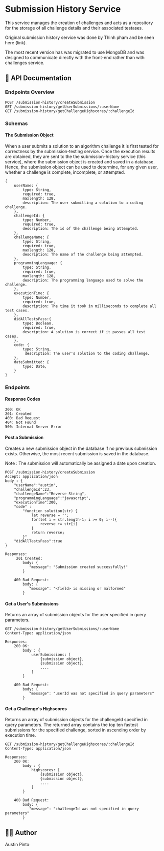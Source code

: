 # Submission History Service

This service manages the creation of challenges and acts as a repository for the storage of all challenge details and their associated testases.
 
Original submission history service was done by Thinh pham and be seen here (link).

The most recent version has was migrated to use MongoDB and was designed to communicate directly with the front-end rather than with challenges service. 

## 📄 API Documentation

### Endpoints Overview

```
POST /submission-history/createSubmission
GET /submission-history/getUserSubmissions/:userName
GET /submission-history/getChallengeHighscores/:challengeId
```

### Schemas

#### The Submission Object

When a user submits a solution to an algorithm challenge it is first tested for correctness by the submission-testing service. Once the execution results are obtained, they are sent to the the submission-history service (this service), where the submission object is created and saved in a database. Hence, the submission object can be used to determine, for any given user, whether a challenge is complete, incomplete, or attempted.  
```
{
    userName: {
        type: String,
        required: true,
        maxlength: 128,
        description: The user submitting a solution to a coding challenge.
    },
    challengeId: {
        type: Number,
        required: true,
        description: The id of the challenge being attempted.
    },
    challengeName: {
        type: String,
        required: true,
        maxlength: 128,
        description: The name of the challenge being attempted.
    },
    programmingLanguage: {
        type: String,
        required: true,
        maxlength: 128,
        description: The programming language used to solve the challenge.
    },
    executionTime: {
        type: Number,
        required: true,
        description: The time it took in milliseconds to complete all test cases.
    },
    didAllTestsPass:{
        type: Boolean,
        required: true,
        description: A solution is correct if it passes all test cases.
    },
    code: {
        type: String,
         description: The user's solution to the coding challenge.
    },
    dateSubmitted: {
        type: Date, 
    }
}
```

### Endpoints

#### Response Codes

```
200: OK
201: Created
400: Bad Request
404: Not Found 
500: Internal Server Error
```

#### Post a Submission

Creates a new submission object in the database if no previous submission exists. Otherwise, the most recent submission is saved in the database.

Note : The submission will automatically be assigned a date upon creation.

```
POST /submission-history/createSubmission
Accept: application/json
body : {
    "userName":"austin",
    "challengeId":23,
    "challengeName":"Reverse String",
    "programmingLanguage":"javascript",
    "executionTime":200,
    "code" :       
        "function solution(str) {
            let reverse = '';
            for(let i = str.length-1; i >= 0; i--){
                reverse += str[i]
            }
            return reverse;
        }"
    "didAllTestsPass":true
}

Responses:
     201 Created:
        body: {
           "message": "Submission created successfully!"
        }
        
    400 Bad Request:
        body: {
           "message": "<field> is missing or malformed"
        }
```

#### Get a User's Submissions
Returns an array of submission objects for the user specified in query parameters. 

```
GET /submission-history/getUserSubmissions/:userName
Content-Type: application/json

Responses:
    200 OK:
        body : {
            userSubmissions: [
                {submission object},
                {submission object},
                ....
            ]
        }
        
    400 Bad Request:
        body: {
           "message": "userId was not specified in query parameters"
        }
```

#### Get a Challenge's Highscores

Returns an array of submission objects for the challengeId specified in query parameters. The returned array contains the top ten fastest submissions for the specified challenge, sorted in ascending order by execution time.  

```
GET /submission-history/getChallengeHighscores/:challengeId
Content-Type: application/json

Responses:
    200 OK:
        body : {
            highscores: [
                {submission object},
                {submission object},
                ....
            ]
        }
        
    400 Bad Request:
        body: {
           "message": "challengeId was not specified in query parameters"
        }
```

## 👨‍💻 Author

Austin Pinto
